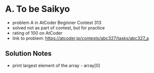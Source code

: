 # A. To be Saikyo

* problem A in AtCoder Beginner Contest 313
* solved not as part of contest, but for practice
* rating of 100 on AtCoder
* link to problem: https://atcoder.jp/contests/abc327/tasks/abc327_a

## Solution Notes

* print largest element of the array - array[0]